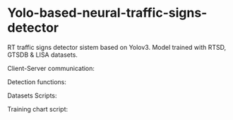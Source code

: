 # Yolo-based-neural-traffic-signs-detector
RT traffic signs detector sistem based on Yolov3. Model trained with RTSD, GTSDB & LISA datasets.

Client-Server communication:

Detection functions:

Datasets Scripts:

Training chart script:
